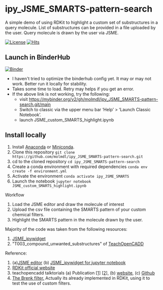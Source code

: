 # ipy_JSME_SMARTS-pattern-search
A simple demo of using RDKit to highlight a custom set of substructures in a query molecule. List of substructures can be provided in a file uploaded by the user. Query molecule is drawn by the user via JSME.

[![License](https://img.shields.io/badge/License-BSD%203-lightgrey.svg)](https://opensource.org/license/bsd-3-clause/)
[![Hits](https://hits.seeyoufarm.com/api/count/incr/badge.svg?url=https%3A%2F%2Fgithub.com%2Fmolmdl%2Fipy_JSME_SMARTS-pattern-search&count_bg=%2379C83D&title_bg=%23555555&icon=&icon_color=%23E7E7E7&title=hits&edge_flat=false)](https://hits.seeyoufarm.com)

## Launch in BinderHub
[![Binder](https://mybinder.org/badge_logo.svg)](https://mybinder.org/v2/gh/molmdl/ipy_JSME_SMARTS-pattern-search.git/main?filepath=JSME_custom_SMARTS_highlight.ipynb)

- I haven't tried to optimize the binderhub config yet. It may or may not work. Better run it locally for stability.
- Takes some time to load. Retry may helps if you get an error. 
- If the above link is not working, try the following:
    - visit https://mybinder.org/v2/gh/molmdl/ipy_JSME_SMARTS-pattern-search.git/main
    - Switch to classic via the upper menu bar ‘Help’ > ‘Launch Classic Notebook’. 
    - launch JSME_custom_SMARTS_highlight.ipynb

## Install locally
1. Install <a href="https://www.anaconda.com/download/">Anaconda</a> or <a href="https://conda.io/miniconda.html">Miniconda</a>.
2. Clone this repository
    `git clone https://github.com/molmdl/ipy_JSME_SMARTS-pattern-search.git`
3. cd to the cloned repository
    `cd ipy_JSME_SMARTS-pattern-search`
4. Create a conda environment with required dependencies 
    `conda env create -f environment.yml`
5. Activate the environment
    `conda activate ipy_JSME_SMARTS`
6. Launch the notebook
    `jupyter notebook JSME_custom_SMARTS_highlight.ipynb`

Workflow
1. Load the JSME editor and draw the molecule of interest
2. Upload the csv file containing the SMARTS pattern of your custom chemical filters.
3. Highlight the SMARTS pattern in the molecule drawn by the user.

Majority of the code was taken from the following resources:
1. <a href="https://github.com/lithium0003/JSME_ipywidget">JSME_ipywidget</a>
2. "T003_compound_unwanted_substructures" of <a href="https://github.com/volkamerlab/teachopencadd">TeachOpenCADD</a> 

Reference:
1. (a)<a href="https://jsme-editor.github.io/">JSME editor</a> (b) <a href="https://github.com/lithium0003/JSME_ipywidget">JSME_ipywidget for jupyter notebook</a>
2. <a href="https://www.rdkit.org">RDKit official website</a>
3. teachopencadd talktorials (a) Publication <a href="https://jcheminf.biomedcentral.com/articles/10.1186/s13321-019-0351-x">[1]</a> <a href="https://doi.org/10.1093/nar/gkac267">[2]</a>, (b) <a href="https://projects.volkamerlab.org/teachopencadd/">website</a>, (c) <a href="https://github.com/volkamerlab/teachopencadd">Github </a>
4. <a href="https://doi.org/10.1002/cmdc.200700139">The Brenk filter.</a> Actually its already implemented in RDKit, using it to test the use of custom filters.
